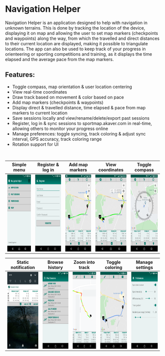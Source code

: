 # Navigation Helper

Navigation Helper is an application designed to help with navigation in unknown terrains. This is done by tracking the location of the device, displaying it on map and allowing the user to set map markers (checkpoints and waypoints) along the way, from which the travelled and direct distances to their current location are displayed, making it possible to triangulate locations. The app can also be used to keep track of your progress in orienteering or sporting competitions and training, as it displays the time elapsed and the average pace from the map markers.

## Features:
  * Toggle compass, map orientation & user location centering
  * View real-time coordinates
  * Draw track based on movement & color based on pace
  * Add map markers (checkpoints & waypoints)
  * Display direct & travelled distance, time elapsed & pace from map markers to current location
  * Save sessions locally and view/rename/delete/export past sessions
  * Register, log in & sync sessions to sportmap.akaver.com in real-time, allowing others to monitor your progress online
  * Manage preferences: toggle syncing, track coloring & adjust sync interval, GPS accuracy, track coloring range
  * Rotation support for UI
<br/>

| Simple menu | Register & log in | Add map markers | View coordinates | Toggle compass |
|:-----------:|:-----------------:|:---------------:|:----------------:|:--------------:|
| <img src="screenshots/screenshot1.png" height="250"> | <img src="screenshots/screenshot2.png" height="250"> | <img src="screenshots/screenshot3.png" height="250"> | <img src="screenshots/screenshot4.png" height="250"> | <img src="screenshots/screenshot5.png" height="250"> |


| Static notification | Browse history | Zoom into track | Toggle coloring | Manage settings |
|:-------------------:|:--------------:|:---------------:|:---------------:|:---------------:|
| <img src="screenshots/screenshot6.png" height="250"> | <img src="screenshots/screenshot7.png" height="250"> | <img src="screenshots/screenshot8.png" height="250"> | <img src="screenshots/screenshot9.png" height="250"> | <img src="screenshots/screenshot10.png" height="250"> |

